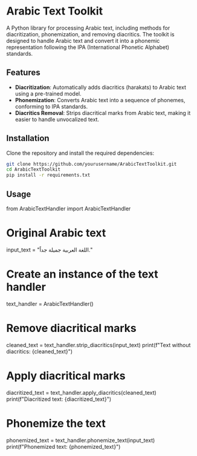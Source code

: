 # Arabic Text Toolkit

A Python library for processing Arabic text, including methods for diacritization, phonemization, and removing diacritics. The toolkit is designed to handle Arabic text and convert it into a phonemic representation following the IPA (International Phonetic Alphabet) standards.

## Features

- **Diacritization**: Automatically adds diacritics (harakats) to Arabic text using a pre-trained model.
- **Phonemization**: Converts Arabic text into a sequence of phonemes, conforming to IPA standards.
- **Diacritics Removal**: Strips diacritical marks from Arabic text, making it easier to handle unvocalized text.

## Installation

Clone the repository and install the required dependencies:

```bash
git clone https://github.com/yourusername/ArabicTextToolkit.git
cd ArabicTextToolkit
pip install -r requirements.txt
```

## Usage
from ArabicTextHandler import ArabicTextHandler

# Original Arabic text
input_text = "اللغة العربية جميلة جداً."

# Create an instance of the text handler
text_handler = ArabicTextHandler()

# Remove diacritical marks
cleaned_text = text_handler.strip_diacritics(input_text)
print(f"Text without diacritics: {cleaned_text}")

# Apply diacritical marks
diacritized_text = text_handler.apply_diacritics(cleaned_text)
print(f"Diacritized text: {diacritized_text}")

# Phonemize the text
phonemized_text = text_handler.phonemize_text(input_text)
print(f"Phonemized text: {phonemized_text}")

